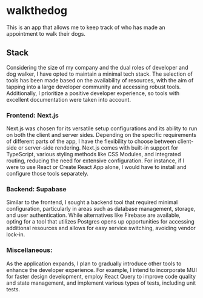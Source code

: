 # walkthedog

This is an app that allows me to keep track of who has made an appointment to walk their dogs.

## Stack

Considering the size of my company and the dual roles of developer and dog walker, I have opted to maintain a minimal tech stack. The selection of tools has been made based on the availability of resources, with the aim of tapping into a large developer community and accessing robust tools. Additionally, I prioritize a positive developer experience, so tools with excellent documentation were taken into account.

### Frontend: Next.js

Next.js was chosen for its versatile setup configurations and its ability to run on both the client and server sides. Depending on the specific requirements of different parts of the app, I have the flexibility to choose between client-side or server-side rendering. Next.js comes with built-in support for TypeScript, various styling methods like CSS Modules, and integrated routing, reducing the need for extensive configuration. For instance, if I were to use React or Create React App alone, I would have to install and configure those tools separately.

### Backend: Supabase

Similar to the frontend, I sought a backend tool that required minimal configuration, particularly in areas such as database management, storage, and user authentication. While alternatives like Firebase are available, opting for a tool that utilizes Postgres opens up opportunities for accessing additional resources and allows for easy service switching, avoiding vendor lock-in.

### Miscellaneous:

As the application expands, I plan to gradually introduce other tools to enhance the developer experience. For example, I intend to incorporate MUI for faster design development, employ React Query to improve code quality and state management, and implement various types of tests, including unit tests.

